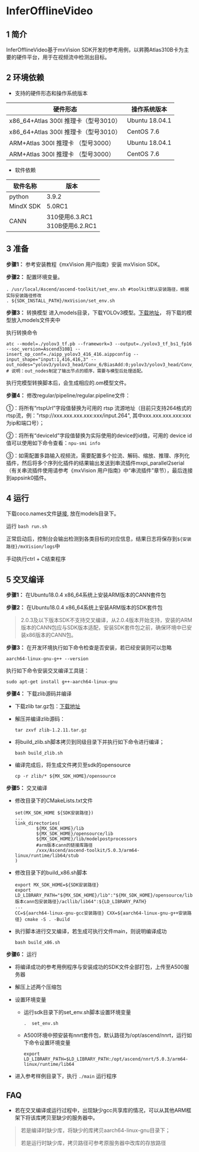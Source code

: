

# InferOfflineVideo

## 1 简介

InferOfflineVideo基于mxVision SDK开发的参考用例，以昇腾Atlas310B卡为主要的硬件平台，用于在视频流中检测出目标。

## 2 环境依赖

- 支持的硬件形态和操作系统版本

| 硬件形态                             | 操作系统版本   |
| ----------------------------------- | -------------- |
| x86_64+Atlas 300I 推理卡（型号3010） | Ubuntu 18.04.1 |
| x86_64+Atlas 300I 推理卡（型号3010） | CentOS 7.6     |
| ARM+Atlas 300I 推理卡 （型号3000）   | Ubuntu 18.04.1 |
| ARM+Atlas 300I 推理卡 （型号3000）   | CentOS 7.6     |

- 软件依赖

| 软件名称 | 版本   |
| -------- | ------ |
| python    | 3.9.2     | 
| MindX SDK     |    5.0RC1    |
| CANN | 310使用6.3.RC1<br>310B使用6.2.RC1 |

## 3 准备

**步骤1：** 参考安装教程《mxVision 用户指南》安装 mxVision SDK。

**步骤2：** 配置环境变量。

```
. /usr/local/Ascend/ascend-toolkit/set_env.sh #toolkit默认安装路径，根据实际安装路径修改
. ${SDK_INSTALL_PATH}/mxVision/set_env.sh
```

**步骤3：** 转换模型
进入models目录，下载YOLOv3模型。[下载地址](https://www.hiascend.com/zh/software/modelzoo/detail/1/ba2a4c054a094ef595da288ecbc7d7b4)， 将下载的模型放入models文件夹中

执行转换命令
```
atc --model=./yolov3_tf.pb --framework=3 --output=./yolov3_tf_bs1_fp16 --soc_version=Ascend310B1 --insert_op_conf=./aipp_yolov3_416_416.aippconfig --input_shape="input:1,416,416,3" --out_nodes="yolov3/yolov3_head/Conv_6/BiasAdd:0;yolov3/yolov3_head/Conv_14/BiasAdd:0;yolov3/yolov3_head/Conv_22/BiasAdd:0"
# 说明：out_nodes制定了输出节点的顺序，需要与模型后处理适配。
```
执行完模型转换脚本后，会生成相应的.om模型文件。

**步骤4：** 修改regular/pipeline/regular.pipeline文件：

①：将所有“rtspUrl”字段值替换为可用的 rtsp 流源地址（目前只支持264格式的rtsp流，例："rtsp://xxx.xxx.xxx.xxx:xxx/input.264", 其中xxx.xxx.xxx.xxx:xxx为ip和端口号）；

②：将所有“deviceId”字段值替换为实际使用的device的id值，可用的 device id 值可以使用如下命令查看：`npu-smi info`

③：如需配置多路输入视频流，需要配置多个拉流、解码、缩放、推理、序列化插件，然后将多个序列化插件的结果输出发送到串流插件mxpi_parallel2serial（有关串流插件使用请参考《mxVision 用户指南》中“串流插件”章节），最后连接到appsink0插件。

## 4 运行

下载coco.names文件[链接](https://gitee.com/ascend/mindxsdk-referenceapps/blob/master/contrib/Collision/model/coco.names), 放在models目录下。

运行
`bash run.sh`

正常启动后，控制台会输出检测到各类目标的对应信息，结果日志将保存到`${安装路径}/mxVision/logs`中

手动执行ctrl + C结束程序

## 5 交叉编译

**步骤1：** 在Ubuntu18.0.4 x86_64系统上安装ARM版本的CANN套件包

**步骤2：** 在Ubuntu18.0.4 x86_64系统上安装ARM版本的SDK套件包

> 2.0.3及以下版本SDK不支持交叉编译，从2.0.4版本开始支持，安装的ARM版本的CANN包应与SDK版本适配，安装SDK套件包之前，确保环境中已安装x86版本的CANN包。

**步骤3：** 在开发环境执行如下命令检查是否安装，若已经安装则可以忽略

```
aarch64-linux-gnu-g++ --version
```

执行如下命令安装交叉编译工具链：

```
sudo apt-get install g++-aarch64-linux-gnu
```

**步骤4：** 下载zlib源码并编译

- 下载zlib tar.gz包：[下载地址](https://github.com/madler/zlib/releases/tag/v1.2.11)

- 解压并编译zlib源码：

  ```
  tar zxvf zlib-1.2.11.tar.gz
  ```

- 将build_zlib.sh脚本拷贝到同级目录下并执行如下命令进行编译；

  ```
  bash build_zlib.sh
  ```

- 编译完成后，将生成文件拷贝至sdk的opensource

  ```
  cp -r zlib/* ${MX_SDK_HOME}/opensource
  ```

**步骤5：** 交叉编译

- 修改目录下的CMakeLists.txt文件

  ```
  set(MX_SDK_HOME ${SDK安装路径})
  ...
  link_directories(
          ${MX_SDK_HOME}/lib
          ${MX_SDK_HOME}/opensource/lib
          ${MX_SDK_HOME}/lib/modelpostprocessors
          #arm版本cann的链接库路径
          /xxx/Ascend/ascend-toolkit/5.0.3/arm64-linux/runtime/lib64/stub
  )
  ```

- 修改目录下的build_x86.sh脚本

  ```
  export MX_SDK_HOME=${SDK安装路径}
  export LD_LIBRARY_PATH="${MX_SDK_HOME}/lib":"${MX_SDK_HOME}/opensource/lib":"${MX_SDK_HOME}/opensource/lib64":"${arm版本cann包安装路径}/acllib/lib64":${LD_LIBRARY_PATH}
  ...
  CC=${aarch64-linux-gnu-gcc安装路径} CXX=${aarch64-linux-gnu-g++安装路径} cmake -S . -Build
  ```

- 执行脚本进行交叉编译，若生成可执行文件main，则说明编译成功

  ```
  bash build_x86.sh
  ```

**步骤6：** 运行

- 将编译成功的参考用例程序与安装成功的SDK文件全部打包，上传至A500服务器

- 解压上述两个压缩包

- 设置环境变量

  - 运行sdk目录下的set_env.sh脚本设置环境变量

    ```
    .  set_env.sh
    ```

  - A500环境中预安装有nnrt套件包，默认路径为/opt/ascend/nnrt，运行如下命令设置环境变量

    ```
    export LD_LIBRARY_PATH=$LD_LIBRARY_PATH:/opt/ascend/nnrt/5.0.3/arm64-linux/runtime/lib64
    ```

- 进入参考样例目录下，执行 `./main` 运行程序

## FAQ

- 若在交叉编译或运行过程中，出现缺少gcc共享库的情况，可以从其他ARM框架下将该库拷贝至缺少的服务器中。

> 若是编译时缺少库，将缺少的库拷贝aarch64-linux-gnu目录下；
>
> 若是运行时缺少库，拷贝路径可参考原服务器中改库的存放路径

